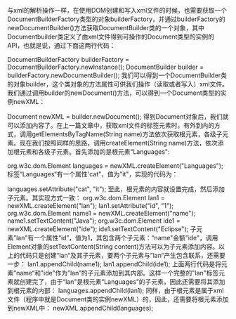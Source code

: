 
与xml的解析操作一样，在使用DOM创建和写入xml文件的时候，也需要获取一个DocumentBuilderFactory类型的对象builderFactory，并通过builderFactory的newDocumentBuilder()方法获取DocumentBuilder类的一个对象，其中Documentbuilder类定义了由xml文件得到可操作的Document类型的实例的API，也就是说，通过下面这两行代码：

DocumentBuilderFactory builderFactory = DocumentBuilderFactory.newInstance();
DocumentBuilder builder = builderFactory.newDocumentBuilder();
我们可以得到一个DocumentBuilder类的对象builder，这个类对象的方法属性可供我们操作（读取或者写入）xml文件。
我们通过调用builder的newDocument()方法，可以得到一个Document类型的实例newXML：

Document newXML = builder.newDocument();
得到Document对象后，我们就可以添加内容了。在上一篇文章中，获取xml文件的标签元素时，有外到内的方式，调用getElementsByTagName(String name)方法依次获取根元素，各级子元素。现在我们按照同样的思路，调用createElement(String name)方法，依次添加根元素和各级子元素。首先添加的是根元素“Languages":

org.w3c.dom.Element languages = newXML.createElement("Languages");
标签“Languages“有一个属性'cat"，值为”it"，实现的代码为：

languages.setAttribute("cat", "it");
至此，根元素的内容就设置完成，然后添加子元素。其实现方式一致：
org.w3c.dom.Element lan1 = newXML.createElement("lan");
lan1.setAttribute("id", "1");
org.w3c.dom.Element name1 = newXML.createElement("name");
name1.setTextContent("Java");
org.w3c.dom.Element ide1 = newXML.createElement("ide");
ide1.setTextContent("Eclipse");
子元素”lan"有一个属性“id”，值为1，其包含两个子元素：“name"金额”ide"，调用Element对象的setTextContent(String content)方法可以为子元素添加内容。以上的代码只是创建“lan“及其子元素，要两个子元素与”lan“产生包含联系，还需要一步：
lan1.appendChild(name1);
lan1.appendChild(ide1);
上面两行代码是将元素”name“和"ide"作为”lan”的子元素添加到其内部。这样一个完整的"lan"标签元素就创建完了，由于“lan"是根元素“Languages"的子元素，因此还需要将其添加到根元素的内部：
languages.appendChild(lan1);
同样，由于根元素是属于xml文件（程序中就是Document类的实例newXML）的，因此，还需要将根元素添加到newXML中：
newXML.appendChild(languages);